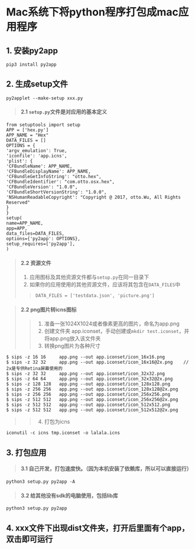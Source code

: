 # Mac系统下将python程序打包成mac应用程序

## 1. 安装py2app
```
pip3 install py2app
```


## 2. 生成setup文件
```
py2applet --make-setup xxx.py
```
> #### 2.1 `setup.py`文件是对应用的基本定义
```
from setuptools import setup
APP = ['hex.py']
APP_NAME = "Hex"
DATA_FILES = []
OPTIONS = {
'argv_emulation': True,
'iconfile': 'app.icns',
'plist': {
'CFBundleName': APP_NAME,
'CFBundleDisplayName': APP_NAME,
'CFBundleGetInfoString': "otto.hex",
'CFBundleIdentifier': "com.otto.osx.hex",
'CFBundleVersion': "1.0.0",
'CFBundleShortVersionString': "1.0.0",
'NSHumanReadableCopyright': "Copyright @ 2017, otto.Wu, All Rights Reserved"
}
}
setup(
name=APP_NAME,
app=APP,
data_files=DATA_FILES,
options={'py2app': OPTIONS},
setup_requires=['py2app'],
)
```
> #### 2.2 资源文件
> 1. 应用图标及其他资源文件都与`setup.py`在同一目录下
> 2. 如果你的应用使用的其他资源文件，应该将其包含在`DATA_FILES`中
>> `DATA_FILES = ['testdata.json', 'picture.png']`

> #### 2.2 png图片转icns图标
>> 1. 准备一张1024X1024或者像素更高的图片，命名为app.png
>> 2. 创建文件夹 app.iconset，手动创建或`mkdir test.iconset`，并将app.png放入该文件夹
>> 3. 转换png图片为各种尺寸
```
$ sips -z 16 16     app.png --out app.iconset/icon_16x16.png
$ sips -z 32 32     app.png --out app.iconset/icon_16x16@2x.png    // 2x是专供Retina屏幕使用的
$ sips -z 32 32     app.png --out app.iconset/icon_32x32.png
$ sips -z 64 64     app.png --out app.iconset/icon_32x32@2x.png
$ sips -z 128 128   app.png --out app.iconset/icon_128x128.png
$ sips -z 256 256   app.png --out app.iconset/icon_128x128@2x.png
$ sips -z 256 256   app.png --out app.iconset/icon_256x256.png
$ sips -z 512 512   app.png --out app.iconset/icon_256x256@2x.png
$ sips -z 512 512   app.png --out app.iconset/icon_512x512.png
$ sips -z 512 512   app.png --out app.iconset/icon_512x512@2x.png
```
>> 4. 打包为icns
```
iconutil -c icns tmp.iconset -o lalala.icns
```

## 3. 打包应用
> #### 3.1 自己开发，打包速度快。（因为本机安装了依赖库，所以可以直接运行）
```
python3 setup.py py2app -A
```
> #### 3.2 给其他没有sdk的电脑使用，包括lib库
```
python3 setup.py py2app
```

## 4. xxx文件下出现dist文件夹，打开后里面有个app，双击即可运行
